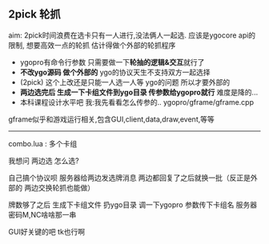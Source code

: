  

## 2pick 轮抓

aim:  2pick时间浪费在选卡只有一人进行,没法俩人一起选. 应该是ygocore api的限制, 想要高效一点的轮抓 估计得做个外部的轮抓程序

+ ygopro有命令行参数 只需要做一下**轮抽的逻辑&交互**就行了
+ **不改ygo源码 做个外部的**  ygo的协议天生不支持双方一起选择
+ (2pick) 这个上改还是只能一人选一人等 ygo的问题  所以才要外部的
+ **两边选完后 生成一下卡组文件到ygo目录 传参数给ygopro就行** 难度是降的...
+  本科课程设计水平吧  我:我先看看怎么传参的..  ygopro/gframe/gframe.cpp

 

gframe似乎和游戏运行相关,包含GUI,client,data,draw,event,等等



---

combo.lua : 多个卡组

我想问 两边选 怎么选?

自己搞个协议呗 服务器给两边发选牌消息 两边都回复了之后就换一批（反正是外部的 两边交换轮抓也能做）

牌数够了之后 生成下卡组文件 扔ygo目录  调一下ygopro 参数传下卡组名 服务器密码M,NC啥啥那一串

GUI好关键的吧  tk也行啊